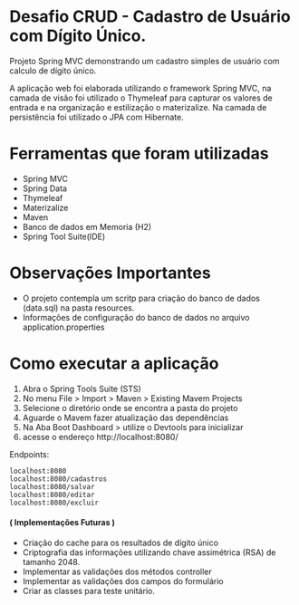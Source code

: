 # Desafio CRUD - Cadastro de Usuário com Dígito Único.

Projeto Spring MVC demonstrando um cadastro simples de usuário com calculo de dígito único. 

A aplicação web foi elaborada utilizando o framework Spring MVC,
na camada de visão foi utilizado o Thymeleaf para capturar os valores de entrada e na organização e estilização o materizalize.
Na camada de persistência foi utilizado o JPA com Hibernate.

# Ferramentas que foram utilizadas

- Spring MVC
- Spring Data
- Thymeleaf
- Materizalize
- Maven
- Banco de dados em Memoria (H2)
- Spring Tool Suite(IDE)

# Observações Importantes

- O projeto contempla um scritp para criação do banco de dados (data.sql) na pasta resources.
- Informações de configuração do banco de dados no arquivo application.properties


# Como executar a aplicação  

1. Abra o Spring Tools Suite (STS)
2. No menu File > Import > Maven > Existing Mavem Projects
3. Selecione o diretório onde se encontra a pasta do projeto
4. Aguarde o Mavem fazer atualização das dependências
5. Na Aba Boot Dashboard > utilize o Devtools para inicializar
6. acesse o endereço http://localhost:8080/


Endpoints:
``` 
localhost:8080
localhost:8080/cadastros
localhost:8080/salvar
localhost:8080/editar
localhost:8080/excluir
```

#### ( Implementações Futuras )
 
 - Criação do cache para os resultados de dígito único
 - Criptografia das informações utilizando chave assimétrica (RSA) de tamanho 2048.
 - Implementar as validações dos métodos controller
 - Implementar as validações dos campos do formulário
 - Criar as classes para teste unitário.

